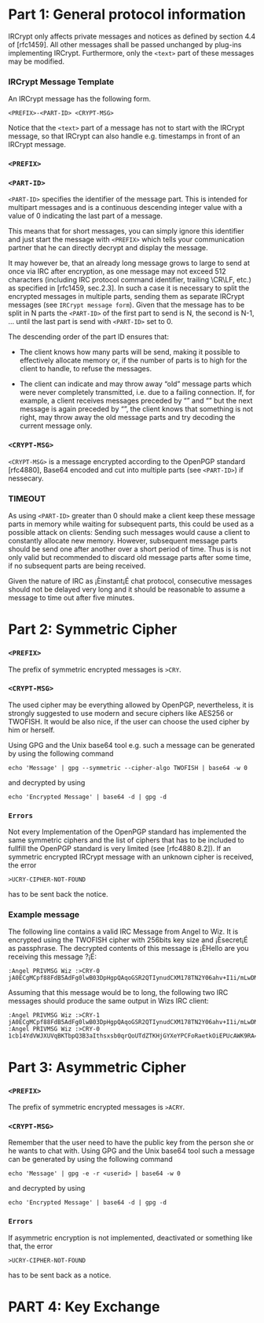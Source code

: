 Part 1: General protocol information
====================================

IRCrypt only affects private messages and notices as defined by section 4.4 of
[rfc1459]. All other messages shall be passed unchanged by plug-ins
implementing IRCrypt. Furthermore, only the `<text>` part of these messages may
be modified.


### IRCrypt Message Template

An IRCrypt message has the following form.

    <PREFIX>-<PART-ID> <CRYPT-MSG>

Notice that the `<text>` part of a message has not to start with the IRCrypt
message, so that IRCrypt can also handle e.g. timestamps in front of an IRCrypt
message.

### `<PREFIX>`



### `<PART-ID>`

`<PART-ID>` specifies the identifier of the message part. This is intended for
multipart messages and is a continuous descending integer value with a value of
0 indicating the last part of a message.

This means that for short messages, you can simply ignore this identifier and
just start the message with `<PREFIX>` which tells your communication
partner that he can directly decrypt and display the message.

It may however be, that an already long message grows to large to send at once
via IRC after encryption, as one message may not exceed 512 characters
(including IRC protocol command identifier, trailing \CR\LF, etc.) as specified
in [rfc1459, sec.2.3]. In such a case it is necessary to split the encrypted
messages in multiple parts, sending them as separate IRCrypt messages (see
`IRCrypt message form`). Given that the message has to be split in N parts the
`<PART-ID>` of the first part to send is N, the second is N-1, … until the
last part is send with `<PART-ID>` set to 0.

The descending order of the part ID ensures that:

 - The client knows how many parts will be send, making it possible to
	effectively allocate memory or, if the number of parts is to high for the
	client to handle, to refuse the messages.

 - The client can indicate and may throw away “old” message parts which were
	never completely transmitted, i.e. due to a failing connection. If, for
	example, a client receives messages preceded by “<PREFIX>” and “<PREFIX>”
	but the next message is again preceded by “<PREFIX>”, the client knows that
	something is not right, may throw away the old message parts and try
	decoding the current message only.


### `<CRYPT-MSG>`

`<CRYPT-MSG>` is a message encrypted according to the OpenPGP standard
[rfc4880], Base64 encoded and cut into multiple parts (see `<PART-ID>`) if
nessecary.


### TIMEOUT

As using `<PART-ID>` greater than 0 should make a client keep these message
parts in memory while waiting for subsequent parts, this could be used as a
possible attack on clients: Sending such messages would cause a client to
constantly allocate new memory. However, subsequent message parts should be
send one after another over a short period of time. Thus is is not only valid
but recommended to discard old message parts after some time, if no subsequent
parts are being received.

Given the nature of IRC as ¡Èinstant¡É chat protocol, consecutive messages
should not be delayed very long and it should be reasonable to assume a message
to time out after five minutes.


Part 2: Symmetric Cipher
========================

### `<PREFIX>`

The prefix of symmetric encrypted messages is `>CRY`.


### `<CRYPT-MSG>`

The used cipher may be everything allowed by OpenPGP, nevertheless, it is
strongly suggested to use modern and secure ciphers like AES256 or TWOFISH. It would be also nice, if the user can choose the used cipher by him or herself.

Using GPG and the Unix base64 tool e.g. such a message can be generated by using the
following command

    echo 'Message' | gpg --symmetric --cipher-algo TWOFISH | base64 -w 0

and decrypted by using

	echo 'Encrypted Message' | base64 -d | gpg -d

### `Errors`

Not every Implementation of the OpenPGP standard has implemented the same
symmetric ciphers and the list of ciphers that has to be included to fullfill the
OpenPGP standard is very limited (see [rfc4880 8.2]). If an symmetric encrypted
IRCrypt message with an unknown cipher is received, the error

	>UCRY-CIPHER-NOT-FOUND

has to be sent back the notice.

### Example message

The following line contains a valid IRC Message from Angel to Wiz. It is
encrypted using the TWOFISH cipher with 256bits key size and ¡Èsecret¡É as
passphrase. The decrypted contents of this message is ¡ÈHello are you
receiving this message ?¡É:

    :Angel PRIVMSG Wiz :>CRY-0 jA0ECgMCpf88FdB5AdFg0lwB03DpHgpQAqoGSR2QTIynudCXM178TN2Y06ahv+I1i/mLwDMt+s021cb14YdVWJXUVqBKTbpQ3B3aIthsxsb0qrQoUTdZTKHjGYXeYPCFoRaetkOiEPUcAWK9RA==

Assuming that this message would be to long, the following two IRC messages
should produce the same output in Wizs IRC client:

    :Angel PRIVMSG Wiz :>CRY-1 jA0ECgMCpf88FdB5AdFg0lwB03DpHgpQAqoGSR2QTIynudCXM178TN2Y06ahv+I1i/mLwDMt+s02
    :Angel PRIVMSG Wiz :>CRY-0 1cb14YdVWJXUVqBKTbpQ3B3aIthsxsb0qrQoUTdZTKHjGYXeYPCFoRaetkOiEPUcAWK9RA==


Part 3: Asymmetric Cipher
=========================

### `<PREFIX>`

The prefix of symmetric encrypted messages is `>ACRY`.

### `<CRYPT-MSG>`

Remember that the user need to have the public key from the person she or he
wants to chat with. Using GPG and the Unix base64 tool such a message can be
generated by using the following command

    echo 'Message' | gpg -e -r <userid> | base64 -w 0

and decrypted by using

	echo 'Encrypted Message' | base64 -d | gpg -d

### `Errors`

If asymmetric encryption is not implemented, deactivated or something like
that, the error

	>UCRY-CIPHER-NOT-FOUND

has to be sent back as a notice.

PART 4: Key Exchange
====================
